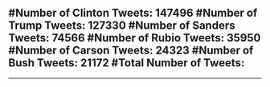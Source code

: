 #Number of Clinton Tweets: 147496
#Number of Trump Tweets: 127330
#Number of Sanders Tweets: 74566
#Number of Rubio Tweets: 35950
#Number of Carson Tweets: 24323
#Number of Bush Tweets: 21172
#Total Number of Tweets:  
---
---
